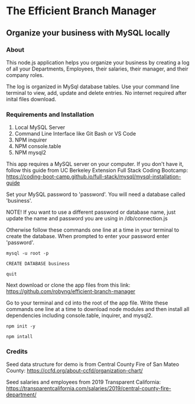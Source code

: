 # The Efficient Branch Manager
## Organize your business with MySQL locally

### About
This node.js application helps you organize your business by creating a log of all your Departments, Employees, their salaries, their manager, and their company roles. 

The log is organized in MySql database tables. Use your command line terminal to view, add, update and delete entries. No internet required after inital files download.

### Requirements and Installation
1. Local MySQL Server
2. Command Line Interface like Git Bash or VS Code
3. NPM inquirer
4. NPM console.table
5. NPM mysql2

This app requires a MySQL server on your computer. If you don't have it, follow this guide from UC Berkeley Extension Full Stack Coding Bootcamp: https://coding-boot-camp.github.io/full-stack/mysql/mysql-installation-guide

Set your MySQL password to 'password'. 
You will need a database called 'business'.

NOTE! If you want to use a different password or database name, just update the name and password you are using in /db/connection.js

Otherwise follow these commands one line at a time in your terminal to create the database. When prompted to enter your password enter 'password'.

    mysql -u root -p

    CREATE DATABASE business

    quit

Next download or clone the app files from this link:
https://github.com/robyng/efficient-branch-manager 

Go to your terminal and cd into the root of the app file. 
Write these commands one line at a time to download node modules and then install all dependencies including console.table, inquirer, and mysql2.

    npm init -y
    
    npm intall




### Credits

Seed data structure for demo is from Central County Fire of San Mateo County: 
https://ccfd.org/about-ccfd/organization-chart/

Seed salaries and employees from 2019 Transparent California:
https://transparentcalifornia.com/salaries/2019/central-county-fire-department/